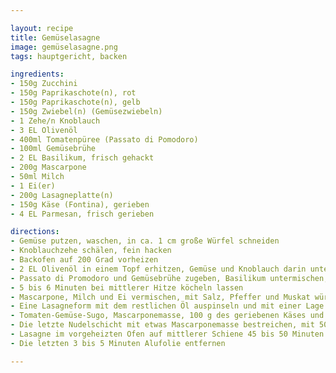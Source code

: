 ```yaml
---

layout: recipe
title: Gemüselasagne
image: gemüselasagne.png
tags: hauptgericht, backen

ingredients: 
- 150g Zucchini
- 150g Paprikaschote(n), rot
- 150g Paprikaschote(n), gelb
- 150g Zwiebel(n) (Gemüsezwiebeln)
- 1 Zehe/n Knoblauch
- 3 EL Olivenöl
- 400ml Tomatenpüree (Passato di Pomodoro)
- 100ml Gemüsebrühe
- 2 EL Basilikum, frisch gehackt
- 200g Mascarpone
- 50ml Milch
- 1 Ei(er)
- 200g Lasagneplatte(n)
- 150g Käse (Fontina), gerieben
- 4 EL Parmesan, frisch gerieben

directions: 
- Gemüse putzen, waschen, in ca. 1 cm große Würfel schneiden
- Knoblauchzehe schälen, fein hacken
- Backofen auf 200 Grad vorheizen
- 2 EL Olivenöl in einem Topf erhitzen, Gemüse und Knoblauch darin unter Rühren 3 bis 4 Minuten anbraten
- Passato di Promodoro und Gemüsebrühe zugeben, Basilikum untermischen, mit Salz und Pfeffer abschmecken
- 5 bis 6 Minuten bei mittlerer Hitze köcheln lassen
- Mascarpone, Milch und Ei vermischen, mit Salz, Pfeffer und Muskat würzen
- Eine Lasagneform mit dem restlichen Öl auspinseln und mit einer Lage Lasagneblätter auslegen
- Tomaten-Gemüse-Sugo, Mascarponemasse, 100 g des geriebenen Käses und die Lasagneblätter nacheinander einschichten
- Die letzte Nudelschicht mit etwas Mascarponemasse bestreichen, mit 50 g Käse und dem Parmesan bestreuen
- Lasagne im vorgeheizten Ofen auf mittlerer Schiene 45 bis 50 Minuten garen, mit Alufolie abdecken
- Die letzten 3 bis 5 Minuten Alufolie entfernen

---
```

